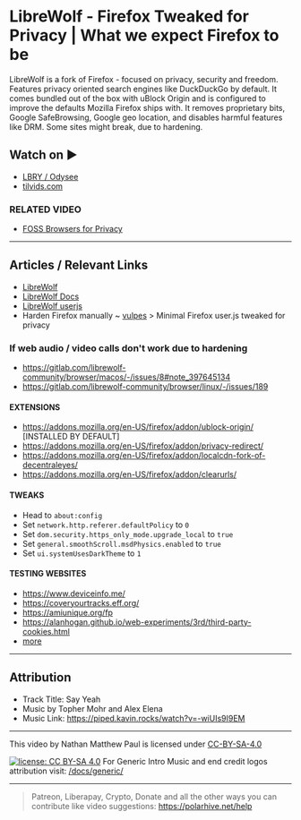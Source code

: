 # LibreWolf - Firefox Tweaked for Privacy | What we expect Firefox to be

LibreWolf is a fork of Firefox - focused on privacy, security and freedom. Features privacy oriented search engines like DuckDuckGo by default. It comes bundled out of the box with uBlock Origin and is configured to improve the defaults Mozilla Firefox ships with. It removes proprietary bits, Google SafeBrowsing, Google geo location, and disables harmful features like DRM. Some sites might break, due to hardening.

## Watch on ▶️

- [LBRY / Odysee](https://odysee.com/@polarhive:e/librewolf-firefox-tweaked-for-privacy)
- [tilvids.com](https://tilvids.com/videos/watch/f25ad0e3-31e1-4867-a540-49ce97221763)

### RELATED VIDEO

- [FOSS Browsers for Privacy](https://polarhive.net/videos/notes/foss-browsers-for-privacy-desktop)

---

## Articles / Relevant Links

- [LibreWolf](https://librewolf-community.gitlab.io/)
- [LibreWolf Docs](https://librewolf-community.gitlab.io/docs/)
- [LibreWolf userjs](https://gitlab.com/librewolf-community/settings/-/blob/master/librewolf.cfg)
- Harden Firefox manually ~ [vulpes](https://polarhive.net/vulpes) > Minimal Firefox user.js tweaked for privacy

### If web audio / video calls don't work due to hardening

- <https://gitlab.com/librewolf-community/browser/macos/-/issues/8#note_397645134>
- <https://gitlab.com/librewolf-community/browser/linux/-/issues/189>

#### EXTENSIONS

- <https://addons.mozilla.org/en-US/firefox/addon/ublock-origin/> [INSTALLED BY DEFAULT]
- <https://addons.mozilla.org/en-US/firefox/addon/privacy-redirect/>
- <https://addons.mozilla.org/en-US/firefox/addon/localcdn-fork-of-decentraleyes/>
- <https://addons.mozilla.org/en-US/firefox/addon/clearurls/>

#### TWEAKS

- Head to ``about:config``
- Set ``network.http.referer.defaultPolicy`` to ``0``
- Set ``dom.security.https_only_mode.upgrade_local`` to ``true``
- Set ``general.smoothScroll.msdPhysics.enabled`` to ``true``
- Set ``ui.systemUsesDarkTheme`` to ``1``

#### TESTING WEBSITES

- <https://www.deviceinfo.me/>
- <https://coveryourtracks.eff.org/>
- <https://amiunique.org/fp>
- <https://alanhogan.github.io/web-experiments/3rd/third-party-cookies.html>
- [more](https://librewolf-community.gitlab.io/docs/testing/)

---

## Attribution

- Track Title: Say Yeah
- Music by Topher Mohr and Alex Elena
- Music Link: <https://piped.kavin.rocks/watch?v=-wiUIs9I9EM>

---
This video by Nathan Matthew Paul is licensed under [CC-BY-SA-4.0](https://creativecommons.org/licenses/by-sa/4.0/)

[![license: CC BY-SA 4.0](https://polarhive.net/assets/badges/cc-by-sa-4.svg)](https://creativecommons.org/licenses/by-sa/4.0/)
For Generic Intro Music and end credit logos attribution visit: [/docs/generic/](https://codeberg.org/polarhive/videos/src/branch/main/docs/generic)

---
> Patreon, Liberapay, Crypto, Donate and all the other ways you can contribute like video suggestions: <https://polarhive.net/help>
